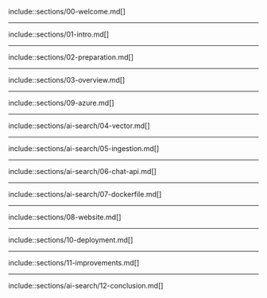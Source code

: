 include::sections/00-welcome.md[]

---

include::sections/01-intro.md[]

---

include::sections/02-preparation.md[]

---

include::sections/03-overview.md[]

---

include::sections/09-azure.md[]

---

include::sections/ai-search/04-vector.md[]

---

include::sections/ai-search/05-ingestion.md[]

---

include::sections/ai-search/06-chat-api.md[]

---

include::sections/ai-search/07-dockerfile.md[]

---

include::sections/08-website.md[]

---

include::sections/10-deployment.md[]

---

include::sections/11-improvements.md[]

---

include::sections/ai-search/12-conclusion.md[]
